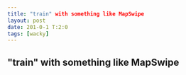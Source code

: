 ```yaml
---
title: "train" with something like MapSwipe
layout: post
date: 201-0-1 T:2:0
tags: [wacky]
---
```

## "train" with something like MapSwipe

